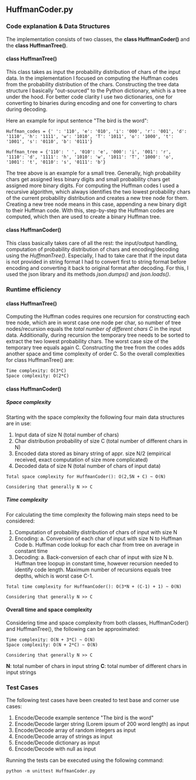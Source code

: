 ## HuffmanCoder.py

### Code explanation & Data Structures

The implementation consists of two classes, the **class HuffmanCoder()** and the **class HuffmanTree()**. 

#### class HuffmanTree()
This class takes as input the probability distribution of chars of the input data. In the implementation I focused on computing the Huffman codes from the probability distribution of the chars. Constructing the tree data structure I basically "out-sourced" to the Python dictionary, which is a tree under the hood. For better code clarity I use two dictionaries, one for converting to binaries during encoding and one for converting to chars during decoding.

Here an example for input sentence "The bird is the word":
```
Huffman_codes = {' ': '110', 'e': '010', 'i': '000', 'r': '001', 'd': '1110', 'h': '1111', 'w': '1010', 'T': '1011', 'o': '1000', 't': '1001', 's': '0110', 'b': '0111'}

Huffman_tree = {'110': ' ', '010': 'e', '000': 'i', '001': 'r', '1110': 'd', '1111': 'h', '1010': 'w', '1011': 'T', '1000': 'o', '1001': 't', '0110': 's', '0111': 'b'}
```
The tree above is an example for a small tree. Generally, high probability chars get assigned less binary digits and small probability chars get assigned more binary digits. For computing the Huffman codes I used a recursive algorithm, which always identifies the two lowest probability chars of the current probability distribution and creates a new tree node for them. Creating a new tree node means in this case, appending a new binary digit to their Huffman code. With this, step-by-step the Huffman codes are computed, which then are used to create a binary Huffman tree.

#### class HuffmanCoder()
This class basically takes care of all the rest: the input/output handling, computation of probability distribution of chars and encoding/decoding using the *HuffmanTree()*. Especially, I had to take care that if the input data is not provided in string format I had to convert first to string format before encoding and converting it back to original format after decoding. For this, I used the json library and its methods *json.dumps()* and *json.loads()*.


### Runtime efficiency

#### class HuffmanTree()
Computing the Huffman codes requires one recursion for constructing each tree node, which are in worst case one node per char, so number of tree nodes/recursion equals the *total number of different chars C* in the input data.  Additionally, during recursion the temporary tree needs to be sorted to extract the two lowest probability chars. The worst case size of the temporary tree equals again C. Constructing the tree from the codes adds another space and time complexity of order C. So the overall complexities for class HuffmanTree() are:
```
Time complexity: O(3*C)
Space complexity: O(2*C)
```

#### class HuffmanCoder()
##### Space complexity
Starting with the space complexity the following four main data structures are in use:

1. Input data of size N (total number of chars)
2. Char distribution probability of size C (total number of different chars in N)
3. Encoded data stored as binary string of appr. size N/2 (empirical received, exact computation of size more complicated)
4. Decoded data of size N (total number of chars of input data)
```
Total space complexity for HuffmanCoder(): O(2,5N + C) ~ O(N)

Considering that generally N >> C
```

##### Time complexity
For calculating the time complexity the following main steps need to be considered:

1. Computation of probability distribution of chars of input with size N
2. Encoding:
	a. Conversion of each char of input with size N to Huffman Code
	b. Huffman code lookup for each char from tree on average in constant time
3. Decoding:
	a. Back-conversion of each char of input with size N
	b. Huffman tree loopup in constant time, however recursion needed to identify code length. Maximum number of recursions equals tree depths, which is worst case C-1.
```
Total time complexity for HuffmanCoder(): O(3*N + (C-1) + 1) ~ O(N)

Considering that generally N >> C
```

#### Overall time and space complexity
Considering time and space complexity from both classes, HuffmanCoder() and HuffmanTree(), the following can be approximated:

```
Time complexity: O(N + 3*C) ~ O(N)
Space complexity: O(N + 2*C) ~ O(N)

Considering that generally N >> C
```
**N**: total number of chars in input string
**C**: total number of different chars in input strings

### Test Cases

The following test cases have been created to test base and corner use cases:

1. Encode/Decode example sentence "The bird is the word"
2. Encode/Decode larger string (Lorem ipsum of 200 word length) as input
3. Encode/Decode array of random integers as input
4. Encode/Decode array of strings as input
5. Encode/Decode dictionary as input
6. Encode/Decode with null as input

Running the tests can be executed using the following command:

```
python -m unittest HuffmanCoder.py
```